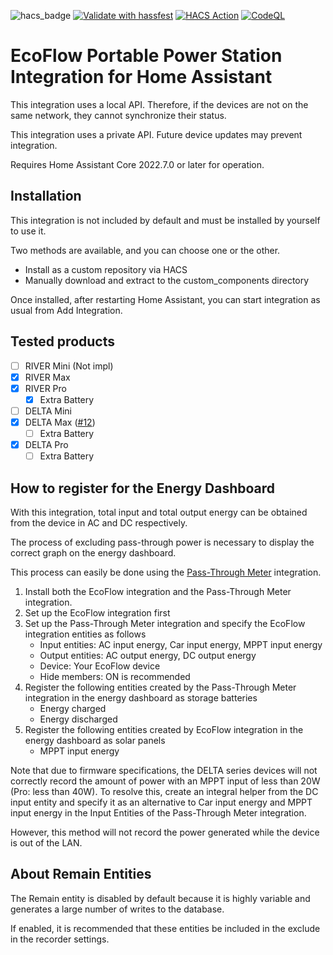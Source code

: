 ![hacs_badge](https://img.shields.io/badge/HACS-Custom-41BDF5.svg)
[![Validate with hassfest](https://github.com/vwt12eh8/hassio-ecoflow/actions/workflows/hassfest.yml/badge.svg)](https://github.com/vwt12eh8/hassio-ecoflow/actions/workflows/hassfest.yml)
[![HACS Action](https://github.com/vwt12eh8/hassio-ecoflow/actions/workflows/hacs.yml/badge.svg)](https://github.com/vwt12eh8/hassio-ecoflow/actions/workflows/hacs.yml)
[![CodeQL](https://github.com/vwt12eh8/hassio-ecoflow/actions/workflows/codeql-analysis.yml/badge.svg)](https://github.com/vwt12eh8/hassio-ecoflow/actions/workflows/codeql-analysis.yml)

# EcoFlow Portable Power Station Integration for Home Assistant

This integration uses a local API.
Therefore, if the devices are not on the same network, they cannot synchronize their status.

This integration uses a private API.
Future device updates may prevent integration.

Requires Home Assistant Core 2022.7.0 or later for operation.

## Installation
This integration is not included by default and must be installed by yourself to use it.

Two methods are available, and you can choose one or the other.
- Install as a custom repository via HACS
- Manually download and extract to the custom_components directory

Once installed, after restarting Home Assistant, you can start integration as usual from Add Integration.

## Tested products
- [ ] RIVER Mini (Not impl)
- [x] RIVER Max
- [x] RIVER Pro
  - [x] Extra Battery
- [ ] DELTA Mini
- [x] DELTA Max ([#12](https://github.com/vwt12eh8/hassio-ecoflow/issues/12))
  - [ ] Extra Battery
- [x] DELTA Pro
  - [ ] Extra Battery

## How to register for the Energy Dashboard
With this integration, total input and total output energy can be obtained from the device in AC and DC respectively.

The process of excluding pass-through power is necessary to display the correct graph on the energy dashboard.

This process can easily be done using the [Pass-Through Meter](https://github.com/vwt12eh8/hassio-pass-through-meter) integration.

1. Install both the EcoFlow integration and the Pass-Through Meter integration.
2. Set up the EcoFlow integration first
3. Set up the Pass-Through Meter integration and specify the EcoFlow integration entities as follows
    - Input entities: AC input energy, Car input energy, MPPT input energy
    - Output entities: AC output energy, DC output energy
    - Device: Your EcoFlow device
    - Hide members: ON is recommended
4. Register the following entities created by the Pass-Through Meter integration in the energy dashboard as storage batteries
    - Energy charged
    - Energy discharged
5. Register the following entities created by EcoFlow integration in the energy dashboard as solar panels
    - MPPT input energy

Note that due to firmware specifications, the DELTA series devices will not correctly record the amount of power with an MPPT input of less than 20W (Pro: less than 40W).
To resolve this, create an integral helper from the DC input entity and specify it as an alternative to Car input energy and MPPT input energy in the Input Entities of the Pass-Through Meter integration.

However, this method will not record the power generated while the device is out of the LAN.

## About Remain Entities
The Remain entity is disabled by default because it is highly variable and generates a large number of writes to the database.

If enabled, it is recommended that these entities be included in the exclude in the recorder settings.
